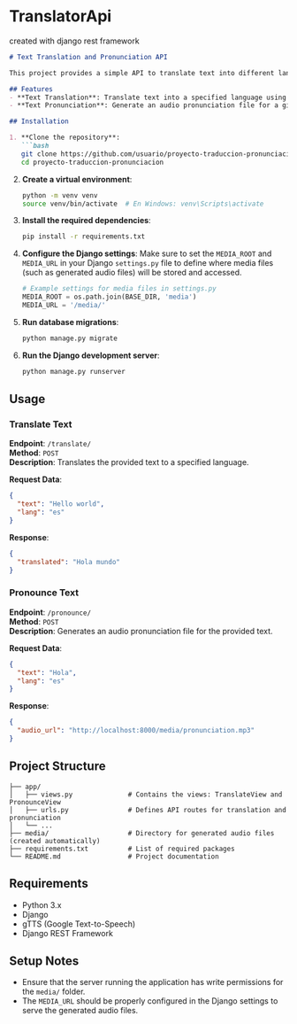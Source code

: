 # TranslatorApi
created with django rest framework


```markdown
# Text Translation and Pronunciation API

This project provides a simple API to translate text into different languages and generate audio pronunciations using Django and gTTS (Google Text-to-Speech). It includes two main functionalities: text translation and pronunciation generation.

## Features
- **Text Translation**: Translate text into a specified language using the `/translate/` endpoint.
- **Text Pronunciation**: Generate an audio pronunciation file for a given text using the `/pronounce/` endpoint.

## Installation

1. **Clone the repository**:
   ```bash
   git clone https://github.com/usuario/proyecto-traduccion-pronunciacion.git
   cd proyecto-traduccion-pronunciacion
   ```

2. **Create a virtual environment**:
   ```bash
   python -m venv venv
   source venv/bin/activate  # En Windows: venv\Scripts\activate
   ```

3. **Install the required dependencies**:
   ```bash
   pip install -r requirements.txt
   ```

4. **Configure the Django settings**:
   Make sure to set the `MEDIA_ROOT` and `MEDIA_URL` in your Django `settings.py` file to define where media files (such as generated audio files) will be stored and accessed.

   ```python
   # Example settings for media files in settings.py
   MEDIA_ROOT = os.path.join(BASE_DIR, 'media')
   MEDIA_URL = '/media/'
   ```

5. **Run database migrations**:
   ```bash
   python manage.py migrate
   ```

6. **Run the Django development server**:
   ```bash
   python manage.py runserver
   ```

## Usage

### Translate Text

**Endpoint**: `/translate/`  
**Method**: `POST`  
**Description**: Translates the provided text to a specified language.

**Request Data**:
```json
{
  "text": "Hello world",
  "lang": "es"
}
```

**Response**:
```json
{
  "translated": "Hola mundo"
}
```

### Pronounce Text

**Endpoint**: `/pronounce/`  
**Method**: `POST`  
**Description**: Generates an audio pronunciation file for the provided text.

**Request Data**:
```json
{
  "text": "Hola",
  "lang": "es"
}
```

**Response**:
```json
{
  "audio_url": "http://localhost:8000/media/pronunciation.mp3"
}
```

## Project Structure

```
├── app/
│   ├── views.py              # Contains the views: TranslateView and PronounceView
│   ├── urls.py               # Defines API routes for translation and pronunciation
│   └── ...
├── media/                    # Directory for generated audio files (created automatically)
├── requirements.txt          # List of required packages
└── README.md                 # Project documentation
```

## Requirements
- Python 3.x
- Django
- gTTS (Google Text-to-Speech)
- Django REST Framework

## Setup Notes
- Ensure that the server running the application has write permissions for the `media/` folder.
- The `MEDIA_URL` should be properly configured in the Django settings to serve the generated audio files.


